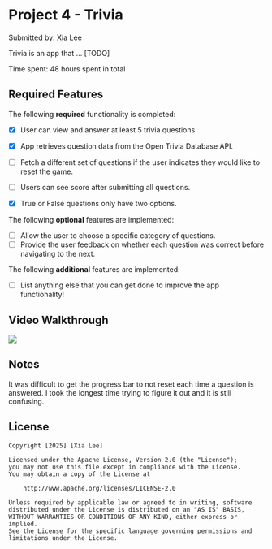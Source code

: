 # Project 4 - Trivia

Submitted by: Xia Lee

Trivia is an app that ... [TODO] 

Time spent: 48 hours spent in total

## Required Features

The following **required** functionality is completed:

- [x] User can view and answer at least 5 trivia questions.
- [x] App retrieves question data from the Open Trivia Database API.
- [ ] Fetch a different set of questions if the user indicates they would like to reset the game.
- [ ] Users can see score after submitting all questions.
- [x] True or False questions only have two options.


The following **optional** features are implemented:

  
- [ ] Allow the user to choose a specific category of questions.
- [ ] Provide the user feedback on whether each question was correct before navigating to the next.

The following **additional** features are implemented:

- [ ] List anything else that you can get done to improve the app functionality!

## Video Walkthrough

<div>
    <a href="https://www.loom.com/share/e7d3ba5be09849f086a3c02e992c2d8e">
    </a>
    <a href="https://www.loom.com/share/e7d3ba5be09849f086a3c02e992c2d8e">
      <img style="max-width:300px;" src="https://cdn.loom.com/sessions/thumbnails/e7d3ba5be09849f086a3c02e992c2d8e-2c53a6f0aefd8a1a-full-play.gif">
    </a>
  </div>

## Notes

It was difficult to get the progress bar to not reset each time a question is answered. I took the longest time trying to figure it out and it is still confusing. 

## License

    Copyright [2025] [Xia Lee]

    Licensed under the Apache License, Version 2.0 (the "License");
    you may not use this file except in compliance with the License.
    You may obtain a copy of the License at

        http://www.apache.org/licenses/LICENSE-2.0

    Unless required by applicable law or agreed to in writing, software
    distributed under the License is distributed on an "AS IS" BASIS,
    WITHOUT WARRANTIES OR CONDITIONS OF ANY KIND, either express or implied.
    See the License for the specific language governing permissions and
    limitations under the License.
